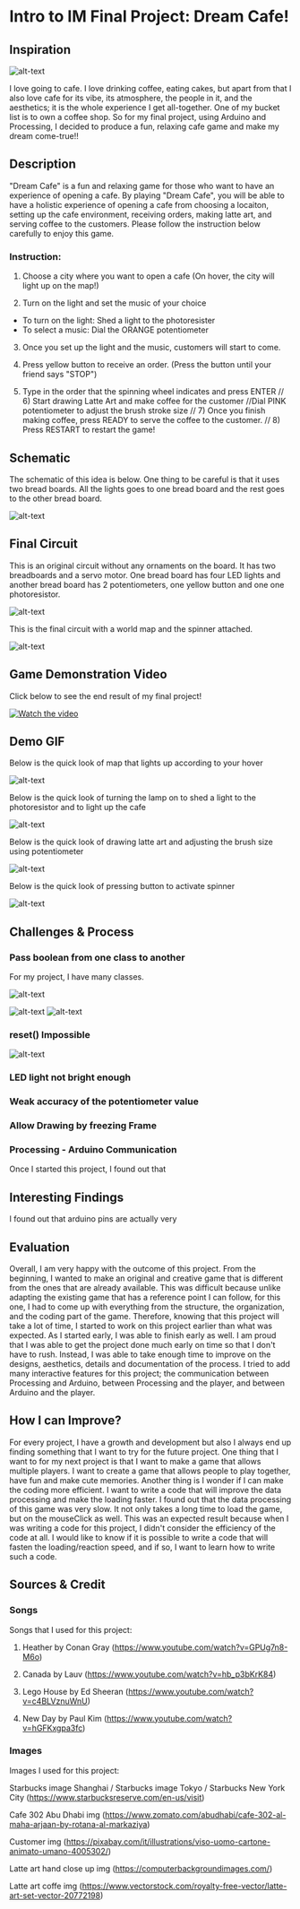 # Intro to IM Final Project: Dream Cafe!

## Inspiration

![alt-text](Images/shanghai.jpg)

I love going to cafe. I love drinking coffee, eating cakes, but apart from that I also love cafe for its vibe, its atmosphere, the people in it, and the aesthetics; it is the whole experience I get all-together. One of my bucket list is to own a coffee shop. So for my final project, using Arduino and Processing, I decided to produce a fun, relaxing cafe game and make my dream come-true!!

## Description

"Dream Cafe" is a fun and relaxing game for those who want to have an experience of opening a cafe. By playing "Dream Cafe", you will be able to have a holistic experience of opening a cafe from choosing a locaiton, setting up the cafe environment, receiving orders, making latte art, and serving coffee to the customers. Please follow the instruction below carefully to enjoy this game. 

### Instruction:

1) Choose a city where you want to open a cafe (On hover, the city will light up on the map!)

2) Turn on the light and set the music of your choice

- To turn on the light: Shed a light to the photoresister 
- To select a music: Dial the ORANGE potentiometer 

3) Once you set up the light and the music, customers will start to come. 

4) Press yellow button to receive an order. (Press the button until your friend says "STOP")

5) Type in the order that the spinning wheel indicates and press ENTER
// 6) Start drawing Latte Art and make coffee for the customer 
      //Dial PINK potentiometer to adjust the brush stroke size
// 7) Once you finish making coffee, press READY to serve the coffee to the customer. 
// 8) Press RESTART to restart the game!

## Schematic 

The schematic of this idea is below. One thing to be careful is that it uses two bread boards. All the lights goes to one bread board and the rest goes to the other bread board. 

![alt-text](Images/schematic.jpg)

## Final Circuit

This is an original circuit without any ornaments on the board. It has two breadboards and a servo motor. One bread board has four LED lights and another bread board has 2 potentiometers, one yellow button and one one photoresistor. 

![alt-text](Images/circuit2.png)

This is the final circuit with a world map and the spinner attached.

![alt-text](Images/circuit1.png)

## Game Demonstration Video 

Click below to see the end result of my final project!

[![Watch the video](Images/youtubeimage.png)](https://youtu.be/8zPUVFaiePk)


## Demo GIF 

Below is the quick look of map that lights up according to your hover

![alt-text](Images/lightmap.gif)

Below is the quick look of turning the lamp on to shed a light to the photoresistor and to light up the cafe

![alt-text](Images/turnlight.gif)

Below is the quick look of drawing latte art and adjusting the brush size using potentiometer

![alt-text](Images/draw.gif)

Below is the quick look of pressing button to activate spinner 

![alt-text](Images/spinner.gif)

## Challenges & Process

### Pass boolean from one class to another 

For my project, I have many classes. 

![alt-text](Images/classes.png)

![alt-text](Images/cafe3.png)
![alt-text](Images/cafe2.png)

### reset() Impossible

![alt-text](Images/reset.png)

### LED light not bright enough 

### Weak accuracy of the potentiometer value 

### Allow Drawing by freezing Frame

### Processing - Arduino Communication

Once I started this project, I found out that 


## Interesting Findings 

I found out that arduino pins are actually very 

## Evaluation 

Overall, I am very happy with the outcome of this project. From the beginning, I wanted to make an original and creative game that is different from the ones that are already available. This was difficult because unlike adapting the existing game that has a reference point I can follow, for this one, I had to come up with everything from the structure, the organization, and the coding part of the game. Therefore, knowing that this project will take a lot of time, I started to work on this project earlier than what was expected. As I started early, I was able to finish early as well. I am proud that I was able to get the project done much early on time so that I don't have to rush. Instead, I was able to take enough time to improve on the designs, aesthetics, details and documentation of the process. I tried to add many interactive features for this project; the communication  between Processing and Arduino, between Processing and the player, and between Arduino and the player. 

## How I can Improve?

For every project, I have a growth and development but also I always end up finding something that I want to try for the future project. One thing that I want to for my next project is that I want to make a game that allows multiple players. I want to create a game that allows people to play together, have fun and make cute memories. Another thing is I wonder if I can make the coding more efficient. I want to write a code that will improve the data processing and make the loading faster. I found out that the data processing of this game was very slow. It not only takes a long time to load the game, but on the mouseClick as well. This was an expected result because when I was writing a code for this project, I didn't consider the efficiency of the code at all. I would like to know if it is possible to write a code that will fasten the loading/reaction speed, and if so, I want to learn how to write such a code. 
 

## Sources & Credit 

### Songs
Songs that I used for this project:

1) Heather by Conan Gray (https://www.youtube.com/watch?v=GPUg7n8-M6o)

2) Canada by Lauv (https://www.youtube.com/watch?v=hb_p3bKrK84)

3) Lego House by Ed Sheeran (https://www.youtube.com/watch?v=c4BLVznuWnU)

4) New Day by Paul Kim (https://www.youtube.com/watch?v=hGFKxgpa3fc)


### Images

Images I used for this project:

Starbucks image Shanghai / Starbucks image Tokyo / Starbucks New York City (https://www.starbucksreserve.com/en-us/visit)

Cafe 302 Abu Dhabi img (https://www.zomato.com/abudhabi/cafe-302-al-maha-arjaan-by-rotana-al-markaziya)

Customer img (https://pixabay.com/it/illustrations/viso-uomo-cartone-animato-umano-4005302/)

Latte art hand close up img (https://computerbackgroundimages.com/)

Latte art coffe img (https://www.vectorstock.com/royalty-free-vector/latte-art-set-vector-20772198)




